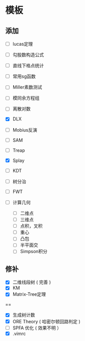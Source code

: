 # 模板

## 添加

+ [ ] lucas定理
+ [ ] 勾股数构造公式
+ [ ] 直线下格点统计
+ [ ] 常用sg函数
+ [ ] Miller素数测试
+ [ ] 模同余方程组
+ [ ] 离散对数
+ [X] DLX
+ [ ] Mobius反演
+ [ ] SAM
+ [ ] Treap
+ [X] Splay
+ [ ] KDT
+ [ ] 树分治
+ [ ] FWT

+ [ ] 计算几何
    + [ ] 二维点
    + [ ] 三维点
    + [ ] 点积，叉积
    + [ ] 重心
    + [ ] 凸包
    + [ ] 半平面交
    + [ ] Simpson积分
    
## 修补

+ [X] 二维线段树 ( 完善 )
+ [X] KM
+ [X] Matrix-Tree定理

==

+ [X] 生成树计数
+ [X] ORE Theory (  哈密尔顿回路判定 ) 
+ [ ] SPFA 优化 ( 效果不明 ）
+ [X] .vimrc
